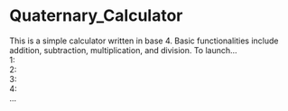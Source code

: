<h1>Quaternary_Calculator</h1>

This is a simple calculator written in base 4. Basic functionalities include addition, subtraction, multiplication, and division.
To launch...<br>
1:<br>
2:<br>
3:<br>
4:<br>
...
